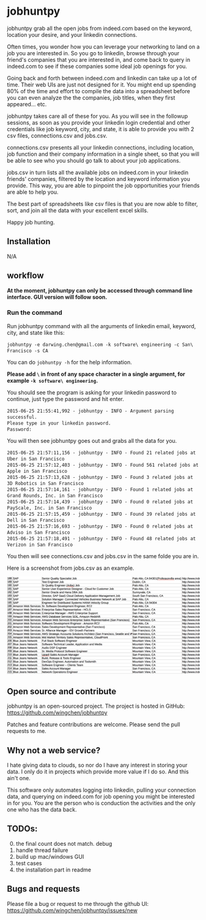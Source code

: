 # jobhuntpy

jobhuntpy grab all the open jobs from indeed.com based on the keyword, location your desire, and your linkedin connections.

Often times, you wonder how you can leverage your networking to land on a job you are interested in. So you go to linkedin, 
browse through your friend's companies that you are interested in, and come back to query in indeed.com to see if these 
companies some ideal job openings for you.

Going back and forth between indeed.com and linkedin can take up a lot of time. Their web UIs are just not designed for it.
You might end up spending 80% of the time and effort to compile the data into a spreadsheet before you can even analyze
the the companies, job titles, when they first appeared... etc.

jobhuntpy takes care all of these for you. As you will see in the followup sessions, as soon as you provide your linkedin
login credential and other credentials like job keyword, city, and state, it is able to provide you with 2 csv files,
connections.csv and jobs.csv.

connections.csv presents all your linkedin connections, including location, job function and their company information 
in a single sheet, so that you will be able to see who you should go talk to about your job applications.
 
jobs.csv in turn lists all the available jobs on indeed.com in your linkedin friends' companies, filtered by the
location and keyword information you provide. This way, you are able to pinpoint the job opportunities your
friends are able to help you.

The best part of spreadsheets like csv files is that you are now able to filter, sort, and join all the data with your
excellent excel skills.

Happy job hunting.

## Installation

N/A

## workflow

**At the moment, jobhuntpy can only be accessed through command line interface. GUI version will follow soon.**

### Run the command

Run jobhuntpy command with all the arguments of linkedin email, keyword, city, and state like this:

```
jobhuntpy -e darwing.chen@gmail.com -k software\ engineering -c San\ Francisco -s CA
```

You can do `jobhuntpy -h` for the help information.

**Please add `\` in front of any space character in a single argument, for example `-k software\ engineering`.**

You should see the program is asking for your linkedin password to continue, just type the password and hit enter.

```
2015-06-25 21:55:41,992 - jobhuntpy - INFO - Argument parsing successful.
Please type in your linkedin password.
Password: 
```

You will then see jobhuntpy goes out and grabs all the data for you.

```
2015-06-25 21:57:11,156 - jobhuntpy - INFO - Found 21 related jobs at Uber in San Francisco
2015-06-25 21:57:12,403 - jobhuntpy - INFO - Found 561 related jobs at Apple in San Francisco
2015-06-25 21:57:13,628 - jobhuntpy - INFO - Found 3 related jobs at 3D Robotics in San Francisco
2015-06-25 21:57:14,161 - jobhuntpy - INFO - Found 1 related jobs at Grand Rounds, Inc. in San Francisco
2015-06-25 21:57:14,439 - jobhuntpy - INFO - Found 0 related jobs at PayScale, Inc. in San Francisco
2015-06-25 21:57:15,459 - jobhuntpy - INFO - Found 39 related jobs at Dell in San Francisco
2015-06-25 21:57:16,693 - jobhuntpy - INFO - Found 0 related jobs at Adviso in San Francisco
2015-06-25 21:57:18,491 - jobhuntpy - INFO - Found 48 related jobs at Verizon in San Francisco
```

You then will see connections.csv and jobs.csv in the same folde you are in.

Here is a screenshot from jobs.csv as an example.

![jobhuntpy screenshot](screenshot.png)

## Open source and contribute

jobhuntpy is an open-sourced project. The project is hosted in GitHub: https://github.com/wingchen/jobhuntpy

Patches and feature contributions are welcome. Please send the pull requests to me.

## Why not a web service?

I hate giving data to clouds, so nor do I have any interest in storing your data. I only do it in projects which provide
more value if I do so. And this ain't one.

This software only automates logging into linkedin, pulling your connection data, and querying on indeed.com for job
opening you might be interested in for you. You are the person who is conduction the activities and the only one who
has the data back.

## TODOs:

0. the final count does not match. debug
1. handle thread failure
2. build up mac/windows GUI
3. test cases
4. the installation part in readme

## Bugs and requests

Please file a bug or request to me through the github UI: https://github.com/wingchen/jobhuntpy/issues/new
